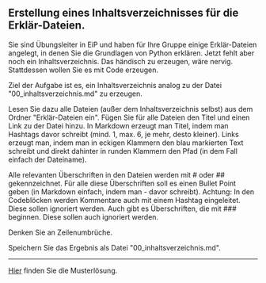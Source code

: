 ## Erstellung eines Inhaltsverzeichnisses für die Erklär-Dateien.

Sie sind Übungsleiter in EiP und haben für Ihre Gruppe einige Erklär-Dateien angelegt, in denen Sie die Grundlagen
von Python erklären. Jetzt fehlt aber noch ein Inhaltsverzeichnis. Das händisch zu erzeugen, wäre nervig. Stattdessen
wollen Sie es mit Code erzeugen.

Ziel der Aufgabe ist es, ein Inhaltsverzeichnis analog zu der Datei "00_inhaltsverzeichnis.md" zu erzeugen.

Lesen Sie dazu alle Dateien (außer dem Inhaltsverzeichnis selbst) aus dem Ordner "Erklär-Dateien ein".
Fügen Sie für alle Dateien den Titel und einen Link zu der Datei hinzu. In Markdown erzeugt man Titel, indem man
Hashtags davor schreibt (mind. 1, max. 6, je mehr, desto kleiner). Links erzeugt man, indem man in eckigen Klammern
den blau markierten Text schreibt und direkt dahinter in runden Klammern den Pfad (in dem Fall einfach der Dateiname).

Alle relevanten Überschriften in den Dateien werden mit # oder ## gekennzeichnet. Für alle diese Überschriften soll es
einen Bullet Point geben (in Markdown einfach, indem man - davor schreibt). Achtung: In den Codeblöcken werden Kommentare auch mit
einem Hashtag eingeleitet. Diese sollen ignoriert werden. Auch gibt es Überschriften, die mit ### beginnen. Diese sollen auch
ignoriert werden.

Denken Sie an Zeilenumbrüche.

Speichern Sie das Ergebnis als Datei "00_inhaltsverzeichnis.md".

---

[Hier](../Muster/generate_table_of_content.py) finden Sie die Musterlösung.
